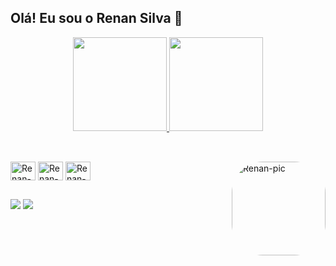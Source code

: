 ## Olá! Eu sou o Renan Silva 👋
<div align="center">
  <a href="https://github.com/r-manfredini">
    <img height="150em" src="https://github-readme-stats.vercel.app/api?username=r-manfredini&show_icons=true&theme=dracula&count_private=true"/>
    <img height="150em" src="https://github-readme-stats.vercel.app/api/top-langs/?username=r-manfredini&layout=compact&langs_count=7&theme=dracula"/>
  </a>
</div>

##

<div style="display: inline_block"><br>
  <img src="https://cdn.jsdelivr.net/gh/devicons/devicon/icons/html5/html5-original.svg" align="center" alt="Renan-html" height="30" width="40" />
  <img src="https://cdn.jsdelivr.net/gh/devicons/devicon/icons/css3/css3-original.svg" align="center" alt="Renan-css" height="30" width="40"/>
  <img src="https://cdn.jsdelivr.net/gh/devicons/devicon/icons/javascript/javascript-original.svg" align="center" alt="Renan-js" height="30" width="40" />
  <img align="right" alt="Renan-pic" height="150" style="border-radius:50px;" src="https://lh3.googleusercontent.com/-5MidfBjAuKOgDmI2GcDooK1sBQt_FCd2i6hiMrkqZoDVl78r0RkvB_3DAoPeKMPXDLfzq2BE_qViq2HfV505bh-9lqlBFbUsqjcuG5GWdxQ6S_PPgWJF25-ZOPmVTLu4reERB67_UJedQt941P2Ih96KqjnMDs2ugePJ7fhGThiO_878UI90ChWYQ_Emqs0jfZ8ha-M0FXLCGbNRfmmdzpZgl0xFEgq-vKG5xaXAFJB3cE75EzO0DdalEfUqPYcBRnIyC6LV56i5nEF7QSlKa19uhj9a2YDPhC50BaceQT0koGsHcitdS_bNtkkaC3eye8aH6nKnDHXGjQNqjurqC65fMikARlzpZR-I0KSuuw6VTauWkKSLGj7IN-z19jnnbGBWlyVhG3wbVXLDh4tDOfM4PbmRqB5hPnOQbAITca9iNOcfKUAhBstxCpnKtvJlkSON_-edHuzuE6y4dDRcMzbvK3o1w8nFcztBweEZQ7W98khgpsTcH4_GvMBCfGYQPsFX_BnTsb3ivJ4mIOPofrnhVNfY5lelw3lt1GGSCG7BUBYmScq9zi6fnx75XjauZUDmN6yUpah9Q0GY9wCn4lelNuDtg3kTtyhIoEBD0_vsAhm41KG5Qq5opDAZ-Ckb7iuZoDy3YajThaNJaXxW_vECQ7sIEXrWBV8HRclsWE0gMfEcf50csP62s9PgjjI1qDBJV1OKeSTKxncVkyOugb2-fmBoT0CaAyl8ZoyvKYOW-hwEEfnSbDgbhjq6hmVsGprRQoD4-Ybh4PmvFhYTGGd7b5XYIHCXN7yOL--0KEchhF2m1sK2gsFWMjZywS5UIx_m0WNWGQSPLQiGkc8P2Q5viCe4HTiZAK1Bu_Gba4=s600-no?authuser=1">
</div>

##

<div> 
  <a href = "mailto:renandasilvardj@gmail.com"><img src="https://img.shields.io/badge/Gmail-D14836?style=for-the-badge&logo=gmail&logoColor=white" target="_blank"></a>
  <a href="https://www.linkedin.com/in/renan-da-silva-8945441a8/"><img src="https://img.shields.io/badge/-LinkedIn-%230077B5?style=for-the-badge&logo=linkedin&logoColor=white" target="_blank"></a> 
</div>



